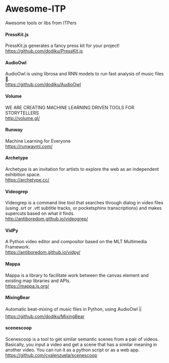 # Awesome-ITP
Awesome tools or libs from ITPers

#### PressKit.js  
PressKit.js generates a fancy press kit for your project!  
https://github.com/dodiku/PressKit.js  

#### AudioOwl  
AudioOwl is using librosa and RNN models to run fast analysis of music files 🎸.  
https://github.com/dodiku/AudioOwl  

#### Volume  
WE ARE CREATING MACHINE LEARNING DRIVEN TOOLS FOR STORYTELLERS  
http://volume.gl/  

#### Runway  
Machine Learning for Everyone  
https://runwayml.com/  
  
  
#### Archetype
Archetype is an invitation for artists to explore the web as an independent exhibition space.  
https://archetype.cc/


#### Videogrep
Videogrep is a command line tool that searches through dialog in video files (using .srt or .vtt subtitle tracks, or pocketsphinx transcriptions) and makes supercuts based on what it finds.  
http://antiboredom.github.io/videogrep/


#### VidPy
A Python video editor and compositor based on the MLT Multimedia Framework.  
https://antiboredom.github.io/vidpy/


#### Mappa
Mappa is a library to facilitate work between the canvas element and existing map libraries and APIs.  
https://mappa.js.org/  


#### MixingBear
Automatic beat-mixing of music files in Python, using AudioOwl 🎚  
https://github.com/dodiku/MixingBear  


#### scenescoop
Scenescoop is a tool to get similar semantic scenes from a pair of videos. Basically, you input a video and get a scene that has a similar meaning in another video. You can run it as a python script or as a web app.  
https://github.com/cvalenzuela/scenescoop

